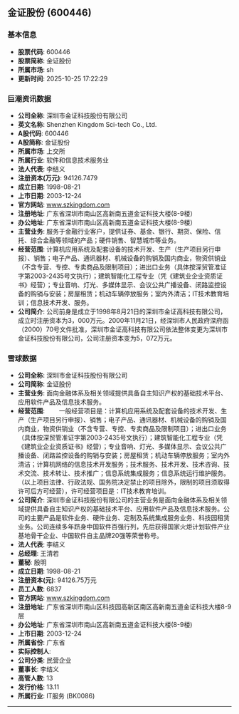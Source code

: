 ## 金证股份 (600446)

### 基本信息

- **股票代码**: 600446
- **股票简称**: 金证股份
- **所属市场**: sh
- **更新时间**: 2025-10-25 17:22:29

### 巨潮资讯数据

- **公司全称**: 深圳市金证科技股份有限公司
- **英文名称**: Shenzhen Kingdom Sci-tech Co., Ltd.
- **A股代码**: 600446
- **A股简称**: 金证股份
- **所属市场**: 上交所
- **所属行业**: 软件和信息技术服务业
- **法人代表**: 李结义
- **注册资本(万元)**: 94126.7479
- **成立日期**: 1998-08-21
- **上市日期**: 2003-12-24
- **官方网站**: www.szkingdom.com
- **注册地址**: 广东省深圳市南山区高新南五道金证科技大楼(8-9楼）
- **办公地址**: 广东省深圳市南山区高新南五道金证科技大楼(8-9楼）
- **主营业务**: 服务于金融行业客户，提供证券、基金、银行、期货、保险、信托、综合金融等领域的产品；硬件销售、智慧城市等业务。
- **经营范围**: 计算机应用系统及配套设备的技术开发、生产（生产项目另行申报）、销售；电子产品、通讯器材、机械设备的购销及国内商业，物资供销业（不含专营、专控、专卖商品及限制项目）；进出口业务（具体按深贸管准证字第2003-2435号文执行）；建筑智能化工程专业（凭《建筑业企业资质证书》经营）；专业音响、灯光、多媒体显示、会议公共广播设备、闭路监控设备的购销与安装；房屋租赁；机动车辆停放服务；室内外清洁；IT技术教育培训；信息技术开发、服务。
- **公司简介**: 公司前身是成立于1998年8月21日的深圳市金证高科技有限公司，成立时注册资本为3，000万元。2000年11月21日，经深圳市人民政府深府函（2000）70号文件批准，深圳市金证高科技有限公司依法整体变更为深圳市金证科技股份有限公司，公司注册资本变为5，072万元。

### 雪球数据

- **公司全称**: 深圳市金证科技股份有限公司
- **公司简称**: 金证股份
- **主营业务**: 面向金融体系及相关领域提供具备自主知识产权的基础技术平台、应用软件产品及信息技术服务。
- **经营范围**: 　　一般经营项目是：计算机应用系统及配套设备的技术开发、生产（生产项目另行申报）、销售；电子产品、通讯器材、机械设备的购销及国内商业，物资供销业（不含专营、专控、专卖商品及限制项目）；进出口业务（具体按深贸管准证字第2003-2435号文执行）；建筑智能化工程专业（凭《建筑业企业资质证书》经营）；专业音响、灯光、多媒体显示、会议公共广播设备、闭路监控设备的购销与安装；房屋租赁；机动车辆停放服务；室内外清洁；计算机网络的信息技术开发服务；技术服务、技术开发、技术咨询、技术交流、技术转让、技术推广；信息系统集成服务；信息系统运行维护服务。（以上项目法律、行政法规、国务院决定禁止的项目除外，限制的项目须取得许可后方可经营），许可经营项目是：IT技术教育培训。
- **公司简介**: 深圳市金证科技股份有限公司的主营业务是面向金融体系及相关领域提供具备自主知识产权的基础技术平台、应用软件产品及信息技术服务。公司的主要产品是软件业务、硬件业务、定制及系统集成服务业务、科技园租赁业务。公司连续多年跻身中国软件百强行列，先后获得国家火炬计划软件产业基地骨干企业、中国软件自主品牌20强等荣誉称号。
- **法人代表**: 李结义
- **总经理**: 王清若
- **董秘**: 殷明
- **成立日期**: 1998-08-21
- **注册资本(元)**: 94126.75万元
- **员工人数**: 6837
- **官方网站**: www.szkingdom.com
- **注册地址**: 广东省深圳市南山区科技园高新区南区高新南五道金证科技大楼8-9层
- **办公地址**: 广东省深圳市南山区高新南五道金证科技大楼(8-9楼)
- **上市日期**: 2003-12-24
- **所属省份**: 广东省
- **实际控制人**: 
- **公司分类**: 民营企业
- **董事长**: 李结义
- **高管人数**: 13
- **发行价格**: 13.11
- **所属行业**: IT服务 (BK0086)

---